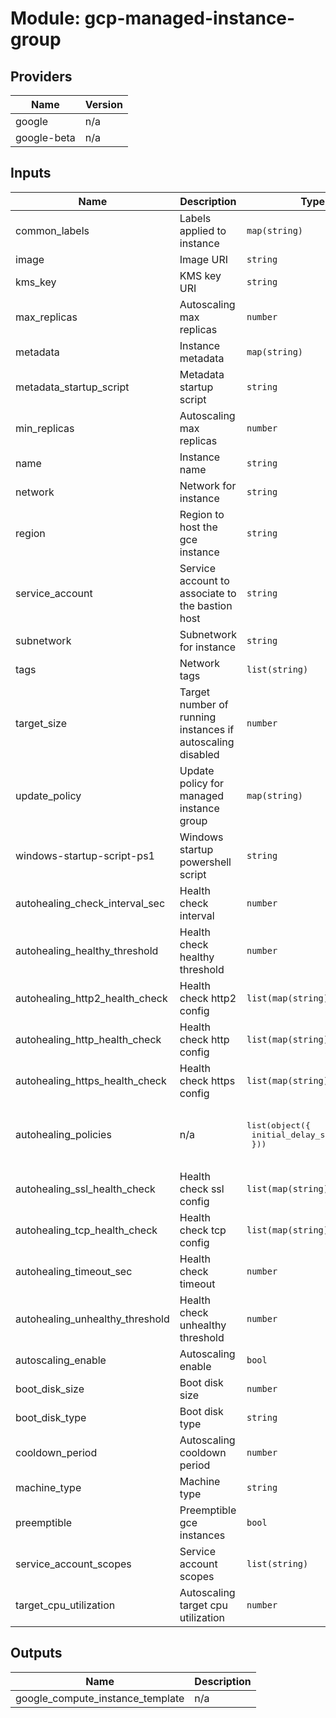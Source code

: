 # Module: gcp-managed-instance-group

## Providers

| Name | Version |
|------|---------|
| google | n/a |
| google-beta | n/a |

## Inputs

| Name | Description | Type | Default | Required |
|------|-------------|------|---------|:-----:|
| common\_labels | Labels applied to instance | `map(string)` | n/a | yes |
| image | Image URI | `string` | n/a | yes |
| kms\_key | KMS key URI | `string` | n/a | yes |
| max\_replicas | Autoscaling max replicas | `number` | n/a | yes |
| metadata | Instance metadata | `map(string)` | n/a | yes |
| metadata\_startup\_script | Metadata startup script | `string` | n/a | yes |
| min\_replicas | Autoscaling max replicas | `number` | n/a | yes |
| name | Instance name | `string` | n/a | yes |
| network | Network for instance | `string` | n/a | yes |
| region | Region to host the gce instance | `string` | n/a | yes |
| service\_account | Service account to associate to the bastion host | `string` | n/a | yes |
| subnetwork | Subnetwork for instance | `string` | n/a | yes |
| tags | Network tags | `list(string)` | n/a | yes |
| target\_size | Target number of running instances if autoscaling disabled | `number` | n/a | yes |
| update\_policy | Update policy for managed instance group | `map(string)` | n/a | yes |
| windows-startup-script-ps1 | Windows startup powershell script | `string` | n/a | yes |
| autohealing\_check\_interval\_sec | Health check interval | `number` | `30` | no |
| autohealing\_healthy\_threshold | Health check healthy threshold | `number` | `2` | no |
| autohealing\_http2\_health\_check | Health check http2 config | `list(map(string))` | `[]` | no |
| autohealing\_http\_health\_check | Health check http config | `list(map(string))` | `[]` | no |
| autohealing\_https\_health\_check | Health check https config | `list(map(string))` | `[]` | no |
| autohealing\_policies | n/a | <pre>list(object({<br>    initial_delay_sec = number<br>  }))</pre> | <pre>[<br>  {<br>    "initial_delay_sec": 300<br>  }<br>]</pre> | no |
| autohealing\_ssl\_health\_check | Health check ssl config | `list(map(string))` | `[]` | no |
| autohealing\_tcp\_health\_check | Health check tcp config | `list(map(string))` | `[]` | no |
| autohealing\_timeout\_sec | Health check timeout | `number` | `5` | no |
| autohealing\_unhealthy\_threshold | Health check unhealthy threshold | `number` | `2` | no |
| autoscaling\_enable | Autoscaling enable | `bool` | `true` | no |
| boot\_disk\_size | Boot disk size | `number` | `10` | no |
| boot\_disk\_type | Boot disk type | `string` | `"pd-standard"` | no |
| cooldown\_period | Autoscaling cooldown period | `number` | `60` | no |
| machine\_type | Machine type | `string` | `"g1-small"` | no |
| preemptible | Preemptible gce instances | `bool` | `false` | no |
| service\_account\_scopes | Service account scopes | `list(string)` | <pre>[<br>  "https://www.googleapis.com/auth/cloud-platform"<br>]</pre> | no |
| target\_cpu\_utilization | Autoscaling target cpu utilization | `number` | `0.7` | no |

## Outputs

| Name | Description |
|------|-------------|
| google\_compute\_instance\_template | n/a |

